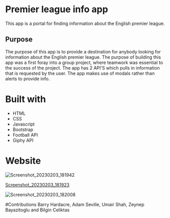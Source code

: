 # Premier league info app

This app is a portal for finding information about the English premier league.

## Purpose

The purpose of this app is to provide a destination for anybody looking for information about the English premier league.
The purpose of building this app was a first foray into a group project, where teamwork was essential to the success of the project. The app has 2 API'S which pulls in information that is requested by the user. The app makes use of modals rather than alerts to provide info. 






# Built with
 * HTML
 * CSS
 * Javascript
 * Bootstrap
 * Football API
 * Giphy API


# Website


![Screenshot_20230203_181942](https://user-images.githubusercontent.com/117860618/216682549-21ed4c1c-c683-4cb8-b504-b580a6d1cc9d.png)

[Screenshot_20230203_181923](https://user-images.githubusercontent.com/117860618/216682431-5945e952-38d6-4fad-a529-a5683df2f79f.png)


![Screenshot_20230203_182008](https://user-images.githubusercontent.com/117860618/216682695-09de474e-34c8-4e07-81cc-a0c86aeb9f35.png)

#Contributions
Barry Hardacre, Adam Seville, Umair Shah, Zeynep Bayazitoglu and Bilgin Celiktas
